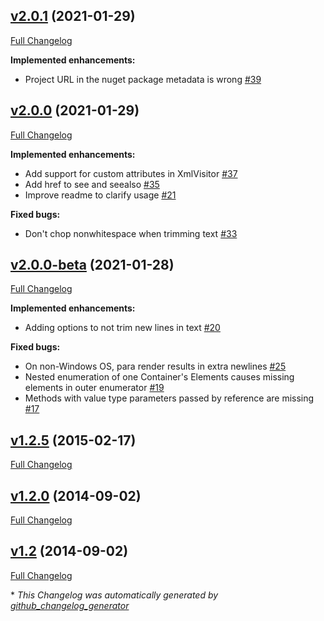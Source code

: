 

## [v2.0.1](https://github.com/devlooped/NuDoq/tree/v2.0.1) (2021-01-29)

[Full Changelog](https://github.com/devlooped/NuDoq/compare/v2.0.0...v2.0.1)

**Implemented enhancements:**

- Project URL in the nuget package metadata is wrong [\#39](https://github.com/devlooped/NuDoq/issues/39)

## [v2.0.0](https://github.com/devlooped/NuDoq/tree/v2.0.0) (2021-01-29)

[Full Changelog](https://github.com/devlooped/NuDoq/compare/v2.0.0-beta...v2.0.0)

**Implemented enhancements:**

- Add support for custom attributes in XmlVisitor [\#37](https://github.com/devlooped/NuDoq/issues/37)
- Add href to see and seealso [\#35](https://github.com/devlooped/NuDoq/issues/35)
- Improve readme to clarify usage [\#21](https://github.com/devlooped/NuDoq/issues/21)

**Fixed bugs:**

- Don't chop nonwhitespace when trimming text [\#33](https://github.com/devlooped/NuDoq/issues/33)

## [v2.0.0-beta](https://github.com/devlooped/NuDoq/tree/v2.0.0-beta) (2021-01-28)

[Full Changelog](https://github.com/devlooped/NuDoq/compare/v1.2.5...v2.0.0-beta)

**Implemented enhancements:**

- Adding options to not trim new lines in text [\#20](https://github.com/devlooped/NuDoq/issues/20)

**Fixed bugs:**

- On non-Windows OS, para render results in extra newlines [\#25](https://github.com/devlooped/NuDoq/issues/25)
- Nested enumeration of one Container's Elements causes missing elements in outer enumerator [\#19](https://github.com/devlooped/NuDoq/issues/19)
- Methods with value type parameters passed by reference are missing [\#17](https://github.com/devlooped/NuDoq/issues/17)

## [v1.2.5](https://github.com/devlooped/NuDoq/tree/v1.2.5) (2015-02-17)

[Full Changelog](https://github.com/devlooped/NuDoq/compare/v1.2.0...v1.2.5)

## [v1.2.0](https://github.com/devlooped/NuDoq/tree/v1.2.0) (2014-09-02)

[Full Changelog](https://github.com/devlooped/NuDoq/compare/v1.2...v1.2.0)

## [v1.2](https://github.com/devlooped/NuDoq/tree/v1.2) (2014-09-02)

[Full Changelog](https://github.com/devlooped/NuDoq/compare/e29fc17717e92ce036a941f16f1d771ef028f52e...v1.2)



\* *This Changelog was automatically generated by [github_changelog_generator](https://github.com/github-changelog-generator/github-changelog-generator)*

